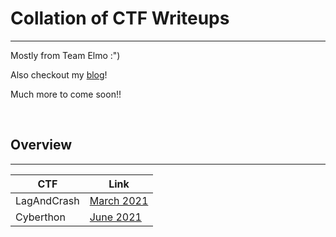 # Collation of CTF Writeups
---

Mostly from Team Elmo :")

Also checkout my [blog](https://caprinux.github.io/index)!

Much more to come soon!!

<br>

## Overview
---
| CTF | Link |
|-----|------|
| LagAndCrash | [March 2021](LagAndCrash/README.md)
| Cyberthon | [June 2021](Cyberthon/README.md)


